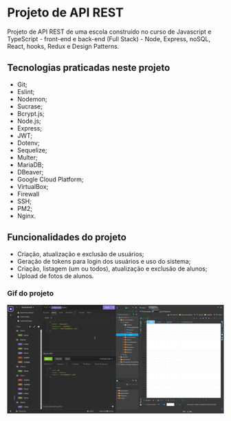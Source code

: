 # Projeto de API REST

Projeto de API REST de uma escola construído no curso de Javascript e TypeScript - front-end e back-end (Full Stack) - Node, Express, noSQL, React, hooks, Redux e Design Patterns.

## Tecnologias praticadas neste projeto

- Git;
- Eslint;
- Nodemon;
- Sucrase;
- Bcrypt.js;
- Node.js;
- Express;
- JWT;
- Dotenv;
- Sequelize;
- Multer;
- MariaDB;
- DBeaver;
- Google Cloud Platform;
- VirtualBox;
- Firewall
- SSH;
- PM2;
- Nginx.

## Funcionalidades do projeto

- Criação, atualização e exclusão de usuários;
- Geração de tokens para login dos usuários e uso do sistema;
- Criação, listagem (um ou todos), atualização e exclusão de alunos;
- Upload de fotos de alunos.

### Gif do projeto

![api-rest.gif](./api-rest.gif)
